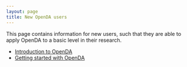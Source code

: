 ```yaml
---
layout: page
title: New OpenDA users
---
```

This page contains information for new users, such that they are able to apply OpenDA to a basic level in their research.

* [Introduction to OpenDA](https://openda-association.github.io/wiki/introduction_OpenDA)
* [Getting started with OpenDA](https://openda-association.github.io/wiki/Getting_started)
